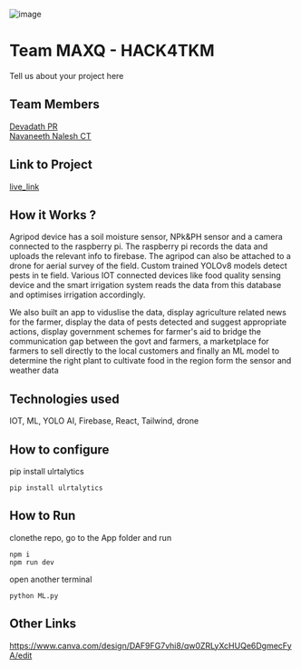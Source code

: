 ![image](HACK4TKM.jpeg)


# Team MAXQ - HACK4TKM
Tell us about your project here

## Team Members
[Devadath PR](https://github.com/devalopr)   
[Navaneeth Nalesh CT](https://github.com/NavaneethNalesh)   

## Link to Project
[live_link](https://agripod.vercel.app/)

## How it Works ?
Agripod device has a soil moisture sensor, NPk&PH sensor and a camera connected to the raspberry pi. The raspberry pi records the data and uploads the relevant info to firebase. The agripod can also be attached to a drone for aerial survey of the field. Custom trained YOLOv8 models detect pests in te field. Various IOT connected devices like food quality sensing device and the smart irrigation system reads the data from this database and optimises irrigation accordingly. 

We also built an app to viduslise the data, display agriculture related news for the farmer, display the data of pests detected and suggest appropriate actions, display government schemes for farmer's aid to bridge the communication gap between the govt and farmers, a marketplace for farmers to sell directly to the local customers and finally an ML model to determine the right plant to cultivate food in the region form the sensor and weather data

## Technologies used
IOT, ML, YOLO AI, Firebase, React, Tailwind, drone

## How to configure

pip install ulrtalytics
```
pip install ulrtalytics
```

## How to Run

clonethe repo, go to the App folder and run
```
npm i
npm run dev
```
open another terminal 
```
python ML.py
```

## Other Links
https://www.canva.com/design/DAF9FG7vhi8/qw0ZRLyXcHUQe6DgmecFyA/edit
